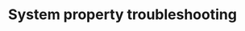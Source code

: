 ---
title: "System property troubleshooting"
linkTitle: "Analyzing system properties and remediation"
weight: 190
---